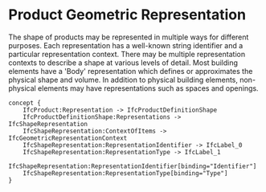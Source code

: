 Product Geometric Representation
================================

The shape of products may be represented in multiple ways for different purposes. Each representation has a well-known string identifier and a particular representation context. There may be multiple representation contexts to describe a shape at various levels of detail. Most building elements have a 'Body' representation which defines or approximates the physical shape and volume. In addition to physical building elements, non-physical elements may have representations such as spaces and openings.

```
concept {
    IfcProduct:Representation -> IfcProductDefinitionShape
    IfcProductDefinitionShape:Representations -> IfcShapeRepresentation
    IfcShapeRepresentation:ContextOfItems -> IfcGeometricRepresentationContext
    IfcShapeRepresentation:RepresentationIdentifier -> IfcLabel_0
    IfcShapeRepresentation:RepresentationType -> IfcLabel_1
    IfcShapeRepresentation:RepresentationIdentifier[binding="Identifier"]
    IfcShapeRepresentation:RepresentationType[binding="Type"]
}
```

